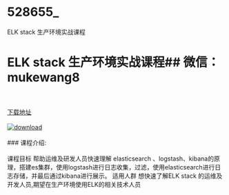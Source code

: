 # 528655_
ELK stack 生产环境实战课程
# ELK stack 生产环境实战课程## 微信：mukewang8
<br/></br>[下载地址](http://www.36tz.cn/article/528655 "下载地址")
<br/></br>[![download](http://36tz.cn/muke_img/2019_11_356-33-300x225.jpg "下载地址")](http://www.36tz.cn/article/528655 "下载地址")
<br/></br>### 课程介绍:<br/></br>课程目标
帮助运维及研发人员快速理解 elasticsearch 、logstash、kibana的原理，搭建es集群，使用logstash进行日志收集，过滤，使用elasticsearch进行日志存储，并最后通过kibana进行展示。
适用人群
想快速了解ELK stack 的运维及开发人员,期望在生产环境使用ELK的相关技术人员


